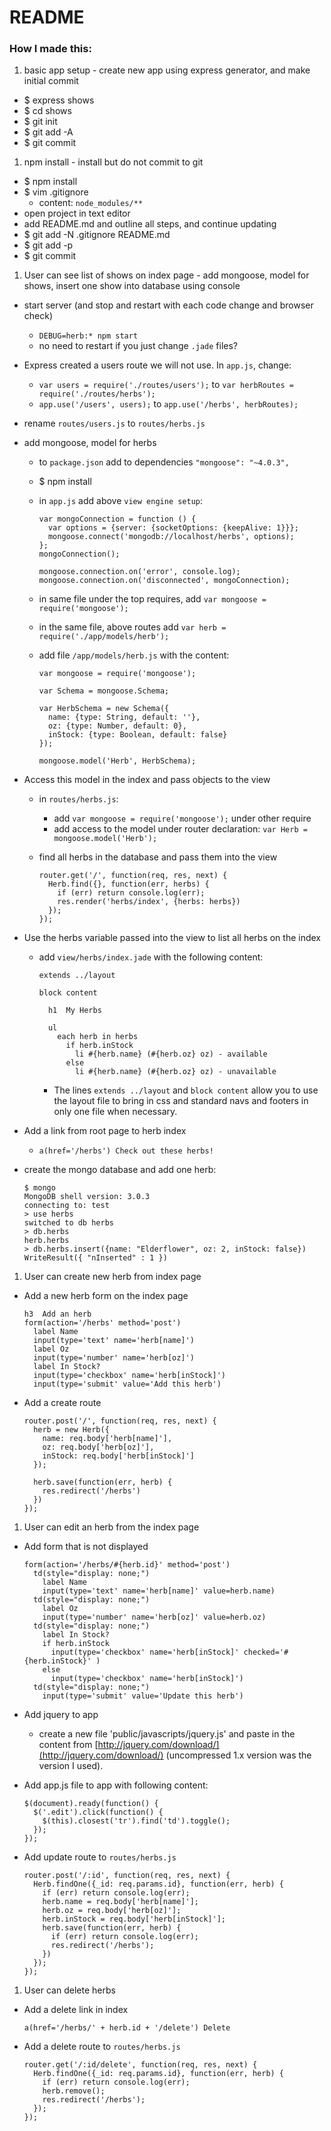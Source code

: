 # README

### How I made this:

1. basic app setup - create new app using express generator, and make initial commit
  * $ express shows
  * $ cd shows
  * $ git init
  * $ git add -A
  * $ git commit
1. npm install - install but do not commit to git
  * $ npm install
  * $ vim .gitignore
    * content: `node_modules/**`
  * open project in text editor
  * add README.md and outline all steps, and continue updating
  * $ git add -N .gitignore README.md
  * $ git add -p
  * $ git commit
1. User can see list of shows on index page - add mongoose, model for shows, insert one show into database using console
  * start server (and stop and restart with each code change and browser check)
    * `DEBUG=herb:* npm start`
    * no need to restart if you just change `.jade` files?
  * Express created a users route we will not use. In `app.js`, change:
    * `var users = require('./routes/users');` to `var herbRoutes = require('./routes/herbs');`
    * `app.use('/users', users);` to `app.use('/herbs', herbRoutes);`
  * rename `routes/users.js` to `routes/herbs.js`
  * add mongoose, model for herbs
    * to `package.json` add to dependencies `"mongoose": "~4.0.3",`
    * $ npm install
    * in `app.js` add above `view engine setup`:

      ```
      var mongoConnection = function () {
        var options = {server: {socketOptions: {keepAlive: 1}}};
        mongoose.connect('mongodb://localhost/herbs', options);
      };
      mongoConnection();

      mongoose.connection.on('error', console.log);
      mongoose.connection.on('disconnected', mongoConnection);
      ```

    * in same file under the top requires, add `var mongoose = require('mongoose');`
    * in the same file, above routes add `var herb = require('./app/models/herb');`
    * add file `/app/models/herb.js` with the content:

      ```
      var mongoose = require('mongoose');

      var Schema = mongoose.Schema;

      var HerbSchema = new Schema({
        name: {type: String, default: ''},
        oz: {type: Number, default: 0},
        inStock: {type: Boolean, default: false}
      });

      mongoose.model('Herb', HerbSchema);
      ```
  * Access this model in the index and pass objects to the view
    * in `routes/herbs.js`:
      * add `var mongoose = require('mongoose');` under other require
      * add access to the model under router declaration: `var Herb = mongoose.model('Herb');`
    * find all herbs in the database and pass them into the view

      ```
      router.get('/', function(req, res, next) {
        Herb.find({}, function(err, herbs) {
          if (err) return console.log(err);
          res.render('herbs/index', {herbs: herbs})
        });
      });
      ```
  * Use the herbs variable passed into the view to list all herbs on the index
    * add `view/herbs/index.jade` with the following content:

      ```
      extends ../layout

      block content

        h1  My Herbs

        ul
          each herb in herbs
            if herb.inStock
              li #{herb.name} (#{herb.oz} oz) - available
            else
              li #{herb.name} (#{herb.oz} oz) - unavailable
      ```

      * The lines `extends ../layout` and `block content` allow you to use the layout file to bring in css and standard navs and footers in only one file when necessary.

  * Add a link from root page to herb index
    * `a(href='/herbs') Check out these herbs!`
  * create the mongo database and add one herb:

    ```
    $ mongo
    MongoDB shell version: 3.0.3
    connecting to: test
    > use herbs
    switched to db herbs
    > db.herbs
    herb.herbs
    > db.herbs.insert({name: "Elderflower", oz: 2, inStock: false})
    WriteResult({ "nInserted" : 1 })
    ```

1. User can create new herb from index page
  * Add a new herb form on the index page

    ```
    h3  Add an herb
    form(action='/herbs' method='post')
      label Name
      input(type='text' name='herb[name]')
      label Oz
      input(type='number' name='herb[oz]')
      label In Stock?
      input(type='checkbox' name='herb[inStock]')
      input(type='submit' value='Add this herb')
    ```

  * Add a create route

    ```
    router.post('/', function(req, res, next) {
      herb = new Herb({
        name: req.body['herb[name]'],
        oz: req.body['herb[oz]'],
        inStock: req.body['herb[inStock]']
      });

      herb.save(function(err, herb) {
        res.redirect('/herbs')
      })
    });
    ```

1. User can edit an herb from the index page
  * Add form that is not displayed

    ```
    form(action='/herbs/#{herb.id}' method='post')
      td(style="display: none;")
        label Name
        input(type='text' name='herb[name]' value=herb.name)
      td(style="display: none;")
        label Oz
        input(type='number' name='herb[oz]' value=herb.oz)
      td(style="display: none;")
        label In Stock?
        if herb.inStock
          input(type='checkbox' name='herb[inStock]' checked='#{herb.inStock}' )
        else
          input(type='checkbox' name='herb[inStock]')
      td(style="display: none;")
        input(type='submit' value='Update this herb')
    ```

  * Add jquery to app
    * create a new file 'public/javascripts/jquery.js' and paste in the content from [http://jquery.com/download/](http://jquery.com/download/) (uncompressed 1.x version was the version I used).
  * Add app.js file to app with following content:

    ```
    $(document).ready(function() {
      $('.edit').click(function() {
        $(this).closest('tr').find('td').toggle();
      });
    });
    ```

  * Add update route to `routes/herbs.js`

    ```
    router.post('/:id', function(req, res, next) {
      Herb.findOne({_id: req.params.id}, function(err, herb) {
        if (err) return console.log(err);
        herb.name = req.body['herb[name]'];
        herb.oz = req.body['herb[oz]'];
        herb.inStock = req.body['herb[inStock]'];
        herb.save(function(err, herb) {
          if (err) return console.log(err);
          res.redirect('/herbs');
        })
      });
    });
    ```

1. User can delete herbs
  * Add a delete link in index

    ```
    a(href='/herbs/' + herb.id + '/delete') Delete
    ```

  * Add a delete route to `routes/herbs.js`

    ```
    router.get('/:id/delete', function(req, res, next) {
      Herb.findOne({_id: req.params.id}, function(err, herb) {
        if (err) return console.log(err);
        herb.remove();
        res.redirect('/herbs');
      });
    });
    ```
